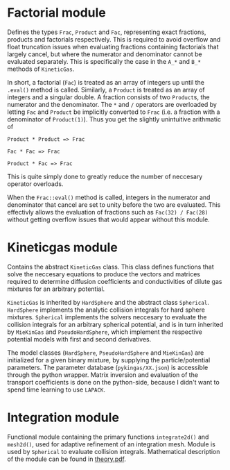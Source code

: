 # Factorial module
Defines the types `Frac`, `Product` and `Fac`, representing exact fractions, products and factorials respectively. This is required to avoid overflow and float truncation issues when evaluating fractions containing factorials that largely cancel, but where the numerator and denominator cannot be evaluated separately. This is specifically the case in the `A_*` and `B_*` methods of `KineticGas`.

In short, a factorial (`Fac`) is treated as an array of integers up until the `.eval()` method is called. Similarly, a `Product` is treated as an array of integers and a singular double. A fraction consists of two `Product`s, the numerator and the denominator. The `*` and `/` operators are overloaded by letting `Fac` and `Product` be implicitly converted to `Frac` (i.e. a fraction with a denominator of `Product(1)`). Thus you get the slightly unintuitive arithmatic of 

`Product * Product => Frac`

`Fac * Fac => Frac`

`Product * Fac => Frac`

This is quite simply done to greatly reduce the number of neccesary operator overloads.

When the `Frac::eval()` method is called, integers in the numerator and denominator that cancel are set to unity before the two are evaluated. This effectivly allows the evaluation of fractions such as `Fac(32) / Fac(28)` without getting overflow issues that would appear without this module.

# Kineticgas module
Contains the abstract `KineticGas` class. This class defines functions that solve the neccesary equations to produce the vectors and matrices required to determine diffusion coefficients and conductivities of dilute gas mixtures for an arbitrary potential.

`KineticGas` is inherited by `HardSphere` and the abstract class `Spherical`. `HardSphere` implements the analytic collision integrals for hard sphere mixtures. `Spherical` implements the solvers neccesary to evaluate the collision integrals for an arbitrary spherical potential, and is in turn inherited by `MieKinGas` and `PseudoHardSphere`, which implement the respective potential models with first and second derivatives. 

The model classes (`HardSphere`, `PseudoHardSphere` and `MieKinGas`) are initialized for a given binary mixture, by supplying the particle/potential parameters. The parameter database (`pykingas/XX.json`) is accessible through the python wrapper. Matrix inversion and evaluation of the transport coefficients is done on the python-side, because I didn't want to spend time learning to use `LAPACK`.

# Integration module
Functional module containing the primary functions `integrate2d()` and `mesh2d()`, used for adaptive refinement of an integration mesh. Module is used by `Spherical` to evaluate collision integrals. Mathematical description of the module can be found in [theory.pdf](https://github.com/vegardjervell/Kineticgas/blob/main/theory.pdf).
